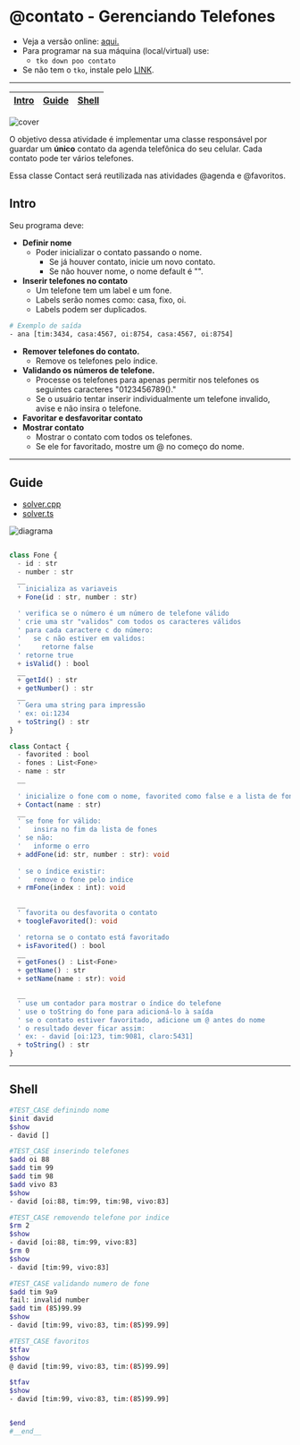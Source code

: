 # @contato - Gerenciando Telefones

- Veja a versão online: [aqui.](https://github.com/qxcodepoo/arcade/blob/master/base/contato/Readme.md)
- Para programar na sua máquina (local/virtual) use:
  - `tko down poo contato`
- Se não tem o `tko`, instale pelo [LINK](https://github.com/senapk/tko#tko).

---

<!-- toch -->
[Intro](#intro) | [Guide](#guide) | [Shell](#shell)
-- | -- | --
<!-- toch -->

![cover](https://raw.githubusercontent.com/qxcodepoo/arcade/master/base/contato/cover.jpg)

O objetivo dessa atividade é implementar uma classe responsável por guardar um **único** contato da agenda telefônica do seu celular. Cada contato pode ter vários telefones.

Essa classe Contact será reutilizada nas atividades @agenda e @favoritos.

## Intro

Seu programa deve:

- **Definir nome**
  - Poder inicializar o contato passando o nome.
    - Se já houver contato, inicie um novo contato.
    - Se não houver nome, o nome default é "".
- **Inserir telefones no contato**
  - Um telefone tem um label e um fone.
  - Labels serão nomes como: casa, fixo, oi.
  - Labels podem ser duplicados.

```sh
# Exemplo de saída
- ana [tim:3434, casa:4567, oi:8754, casa:4567, oi:8754]
```

- **Remover telefones do contato.**
  - Remove os telefones pelo índice.
- **Validando os números de telefone.**
  - Processe os telefones para apenas permitir nos telefones os seguintes caracteres "0123456789()."
  - Se o usuário tentar inserir individualmente um telefone invalido, avise e não insira o telefone.
- **Favoritar e desfavoritar contato**
- **Mostrar contato**
  - Mostrar o contato com todos os telefones.
  - Se ele for favoritado, mostre um @ no começo do nome.

***

## Guide

- [solver.cpp](https://github.com/qxcodepoo/arcade/blob/master/base/contato/.cache/draft.cpp)
- [solver.ts](https://github.com/qxcodepoo/arcade/blob/master/base/contato/.cache/draft.ts)

![diagrama](https://raw.githubusercontent.com/qxcodepoo/arcade/master/base/contato/diagrama.png)

<!-- load diagrama.puml fenced=ts:filter -->

```ts

class Fone {
  - id : str
  - number : str
  __
  ' inicializa as variaveis
  + Fone(id : str, number : str)
  
  ' verifica se o número é um número de telefone válido
  ' crie uma str "validos" com todos os caracteres válidos
  ' para cada caractere c do número:
  '   se c não estiver em validos:
  '     retorne false
  ' retorne true
  + isValid() : bool
  __
  + getId() : str
  + getNumber() : str
  __
  ' Gera uma string para impressão
  ' ex: oi:1234
  + toString() : str
}

class Contact {
  - favorited : bool
  - fones : List<Fone>
  - name : str
  __
  
  ' inicialize o fone com o nome, favorited como false e a lista de fones vazia
  + Contact(name : str)
  __
  ' se fone for válido:
  '   insira no fim da lista de fones
  ' se não:
  '   informe o erro
  + addFone(id: str, number : str): void
  
  ' se o índice existir:
  '   remove o fone pelo indice
  + rmFone(index : int): void
  
  __
  ' favorita ou desfavorita o contato
  + toogleFavorited(): void

  ' retorna se o contato está favoritado
  + isFavorited() : bool
  __
  + getFones() : List<Fone>
  + getName() : str
  + setName(name : str): void

  __
  ' use um contador para mostrar o índice do telefone
  ' use o toString do fone para adicioná-lo à saída
  ' se o contato estiver favoritado, adicione um @ antes do nome
  ' o resultado dever ficar assim:
  ' ex: - david [oi:123, tim:9081, claro:5431]
  + toString() : str
}


```

<!-- load -->

***

## Shell

```bash
#TEST_CASE definindo nome
$init david
$show
- david []

#TEST_CASE inserindo telefones
$add oi 88
$add tim 99
$add tim 98
$add vivo 83
$show
- david [oi:88, tim:99, tim:98, vivo:83]

#TEST_CASE removendo telefone por indice
$rm 2
$show
- david [oi:88, tim:99, vivo:83]
$rm 0
$show
- david [tim:99, vivo:83]

#TEST_CASE validando numero de fone
$add tim 9a9
fail: invalid number
$add tim (85)99.99
$show
- david [tim:99, vivo:83, tim:(85)99.99]

#TEST_CASE favoritos
$tfav
$show
@ david [tim:99, vivo:83, tim:(85)99.99]

$tfav
$show
- david [tim:99, vivo:83, tim:(85)99.99]


$end
#__end__
```
